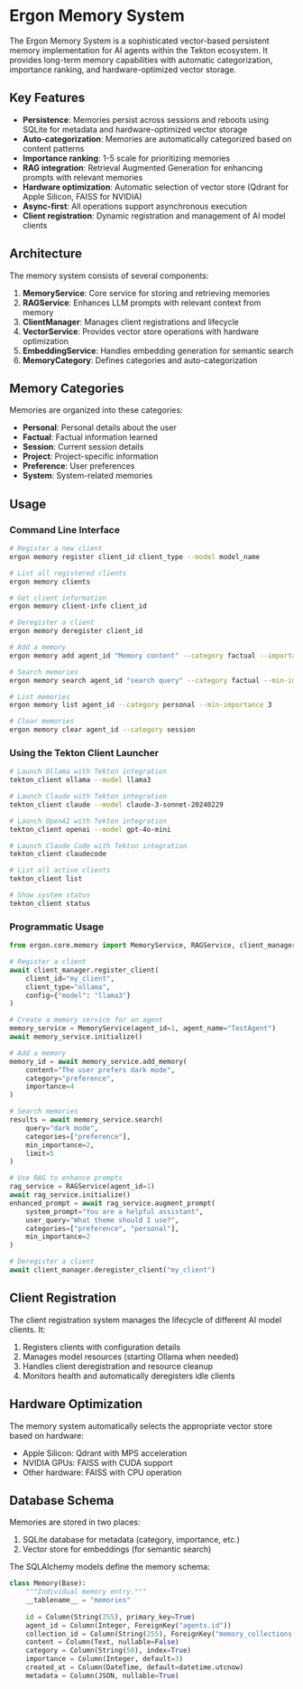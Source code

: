 # Ergon Memory System

The Ergon Memory System is a sophisticated vector-based persistent memory implementation for AI agents within the Tekton ecosystem. It provides long-term memory capabilities with automatic categorization, importance ranking, and hardware-optimized vector storage.

## Key Features

- **Persistence**: Memories persist across sessions and reboots using SQLite for metadata and hardware-optimized vector storage
- **Auto-categorization**: Memories are automatically categorized based on content patterns
- **Importance ranking**: 1-5 scale for prioritizing memories
- **RAG integration**: Retrieval Augmented Generation for enhancing prompts with relevant memories
- **Hardware optimization**: Automatic selection of vector store (Qdrant for Apple Silicon, FAISS for NVIDIA)
- **Async-first**: All operations support asynchronous execution
- **Client registration**: Dynamic registration and management of AI model clients

## Architecture

The memory system consists of several components:

1. **MemoryService**: Core service for storing and retrieving memories
2. **RAGService**: Enhances LLM prompts with relevant context from memory
3. **ClientManager**: Manages client registrations and lifecycle
4. **VectorService**: Provides vector store operations with hardware optimization
5. **EmbeddingService**: Handles embedding generation for semantic search
6. **MemoryCategory**: Defines categories and auto-categorization

## Memory Categories

Memories are organized into these categories:

- **Personal**: Personal details about the user
- **Factual**: Factual information learned
- **Session**: Current session details
- **Project**: Project-specific information
- **Preference**: User preferences
- **System**: System-related memories

## Usage

### Command Line Interface

```bash
# Register a new client
ergon memory register client_id client_type --model model_name

# List all registered clients
ergon memory clients

# Get client information
ergon memory client-info client_id

# Deregister a client
ergon memory deregister client_id

# Add a memory
ergon memory add agent_id "Memory content" --category factual --importance 3

# Search memories
ergon memory search agent_id "search query" --category factual --min-importance 2

# List memories
ergon memory list agent_id --category personal --min-importance 3

# Clear memories
ergon memory clear agent_id --category session
```

### Using the Tekton Client Launcher

```bash
# Launch Ollama with Tekton integration
tekton_client ollama --model llama3

# Launch Claude with Tekton integration
tekton_client claude --model claude-3-sonnet-20240229

# Launch OpenAI with Tekton integration
tekton_client openai --model gpt-4o-mini

# Launch Claude Code with Tekton integration
tekton_client claudecode

# List all active clients
tekton_client list

# Show system status
tekton_client status
```

### Programmatic Usage

```python
from ergon.core.memory import MemoryService, RAGService, client_manager

# Register a client
await client_manager.register_client(
    client_id="my_client",
    client_type="ollama",
    config={"model": "llama3"}
)

# Create a memory service for an agent
memory_service = MemoryService(agent_id=1, agent_name="TestAgent")
await memory_service.initialize()

# Add a memory
memory_id = await memory_service.add_memory(
    content="The user prefers dark mode", 
    category="preference",
    importance=4
)

# Search memories
results = await memory_service.search(
    query="dark mode",
    categories=["preference"],
    min_importance=2,
    limit=5
)

# Use RAG to enhance prompts
rag_service = RAGService(agent_id=1)
await rag_service.initialize()
enhanced_prompt = await rag_service.augment_prompt(
    system_prompt="You are a helpful assistant",
    user_query="What theme should I use?",
    categories=["preference", "personal"],
    min_importance=2
)

# Deregister a client
await client_manager.deregister_client("my_client")
```

## Client Registration

The client registration system manages the lifecycle of different AI model clients. It:

1. Registers clients with configuration details
2. Manages model resources (starting Ollama when needed)
3. Handles client deregistration and resource cleanup
4. Monitors health and automatically deregisters idle clients

## Hardware Optimization

The memory system automatically selects the appropriate vector store based on hardware:

- Apple Silicon: Qdrant with MPS acceleration
- NVIDIA GPUs: FAISS with CUDA support
- Other hardware: FAISS with CPU operation

## Database Schema

Memories are stored in two places:
1. SQLite database for metadata (category, importance, etc.)
2. Vector store for embeddings (for semantic search)

The SQLAlchemy models define the memory schema:

```python
class Memory(Base):
    """Individual memory entry."""
    __tablename__ = "memories"
    
    id = Column(String(255), primary_key=True)
    agent_id = Column(Integer, ForeignKey("agents.id"))
    collection_id = Column(String(255), ForeignKey("memory_collections.id"), nullable=True)
    content = Column(Text, nullable=False)
    category = Column(String(50), index=True)
    importance = Column(Integer, default=3)
    created_at = Column(DateTime, default=datetime.utcnow)
    metadata = Column(JSON, nullable=True)
```